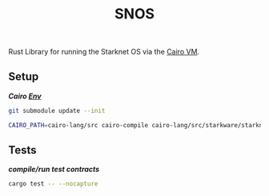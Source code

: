 <div align="center">
    <h1>SNOS</h1>
    <br>
</div>

Rust Library for running the Starknet OS via the [Cairo VM](https://github.com/lambdaclass/cairo-vm).


## Setup

***Cairo [Env](https://docs.cairo-lang.org/0.12.0/quickstart.html)***

```bash
git submodule update --init

CAIRO_PATH=cairo-lang/src cairo-compile cairo-lang/src/starkware/starknet/core/os/os.cairo --output build/os_compiled.json
```

## Tests

***compile/run test contracts***

```bash
cargo test -- --nocapture
```

